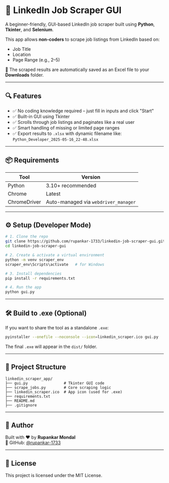 # 🧠 LinkedIn Job Scraper GUI

A beginner-friendly, GUI-based LinkedIn job scraper built using **Python**, **Tkinter**, and **Selenium**.

This app allows **non-coders** to scrape job listings from LinkedIn based on:
- Job Title  
- Location  
- Page Range (e.g., 2–5)  

📝 The scraped results are automatically saved as an Excel file to your **Downloads** folder.

---

## 🔍 Features

- ✅ No coding knowledge required – just fill in inputs and click "Start"
- ✅ Built-in GUI using Tkinter
- ✅ Scrolls through job listings and paginates like a real user
- ✅ Smart handling of missing or limited page ranges
- ✅ Export results to `.xlsx` with dynamic filename like:  
  `Python_Developer_2025-05-16_22-48.xlsx`

---

## 📦 Requirements

| Tool | Version |
|------|---------|
| Python | 3.10+ recommended |
| Chrome | Latest |
| ChromeDriver | Auto-managed via `webdriver_manager` |

---

## ⚙️ Setup (Developer Mode)

```bash
# 1. Clone the repo
git clone https://github.com/rupankar-1733/linkedin-job-scraper-gui.git
cd linkedin-job-scraper-gui

# 2. Create & activate a virtual environment
python -m venv scraper_env
scraper_env\Scripts\activate   # for Windows

# 3. Install dependencies
pip install -r requirements.txt

# 4. Run the app
python gui.py
```

---


## 🛠️ Build to .exe (Optional)

If you want to share the tool as a standalone `.exe`:

```bash
pyinstaller --onefile --noconsole --icon=linkedin_scraper.ico gui.py
```

The final `.exe` will appear in the `dist/` folder.

---

## 🧾 Project Structure

```
linkedin_scraper_app/
├── gui.py                # Tkinter GUI code
├── scrape_jobs.py        # Core scraping logic
├── linkedin_scraper.ico  # App icon (used for .exe)
├── requirements.txt
├── README.md
├── .gitignore
```

---

## 🤝 Author

Built with ❤️ by **Rupankar Mondal**  
🔗 GitHub: [@rupankar-1733](https://github.com/rupankar-1733)

---

## 📄 License

This project is licensed under the MIT License.

